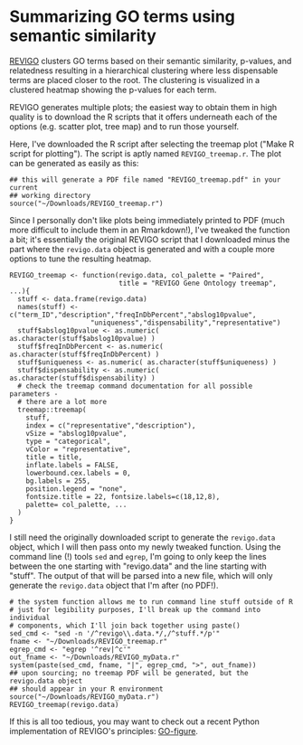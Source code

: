 # Summarizing GO terms using semantic similarity

[REVIGO](http://revigo.irb.hr/) clusters GO terms based on their semantic similarity, p-values, and relatedness resulting in a hierarchical clustering where less dispensable terms are placed closer to the root. The clustering is visualized in a clustered heatmap showing the p-values for each term. 

REVIGO generates multiple plots; the easiest way to obtain them in high quality is to download the R scripts that it offers underneath each of the options (e.g. scatter plot, tree map) and to run those yourself.
 
Here, I've downloaded the R script after selecting the treemap plot ("Make R script for plotting").
The script is aptly named `REVIGO_treemap.r`. 
The plot can be generated as easily as this:

```{r eval=FALSE}
## this will generate a PDF file named "REVIGO_treemap.pdf" in your current
## working directory
source("~/Downloads/REVIGO_treemap.r")  
```

Since I personally don't like plots being immediately printed to PDF (much more difficult to include them in an Rmarkdown!), 
I've tweaked the function a bit; it's essentially the original REVIGO script that I downloaded minus the part where the `revigo.data` object is generated and with a couple more options to tune the resulting heatmap.

```{r define_own_treemap_function}
REVIGO_treemap <- function(revigo.data, col_palette = "Paired",
                           title = "REVIGO Gene Ontology treemap", ...){
  stuff <- data.frame(revigo.data)
  names(stuff) <- c("term_ID","description","freqInDbPercent","abslog10pvalue",
                    "uniqueness","dispensability","representative")
  stuff$abslog10pvalue <- as.numeric( as.character(stuff$abslog10pvalue) )
  stuff$freqInDbPercent <- as.numeric( as.character(stuff$freqInDbPercent) )
  stuff$uniqueness <- as.numeric( as.character(stuff$uniqueness) )
  stuff$dispensability <- as.numeric( as.character(stuff$dispensability) )
  # check the treemap command documentation for all possible parameters - 
  # there are a lot more
  treemap::treemap(
    stuff,
    index = c("representative","description"),
    vSize = "abslog10pvalue",
    type = "categorical",
    vColor = "representative",
    title = title,
    inflate.labels = FALSE,      
    lowerbound.cex.labels = 0,   
    bg.labels = 255,
    position.legend = "none",
    fontsize.title = 22, fontsize.labels=c(18,12,8),
    palette= col_palette, ...
  )
}
```

I still need the originally downloaded script to generate the `revigo.data` object, which I will then pass onto my newly tweaked function.
Using the command line (!) tools `sed` and `egrep`,  I'm going to only keep the lines between the one starting with "revigo.data" and the line starting with "stuff".
The output of that will be parsed into a new file, which will only generate the `revigo.data` object that I'm after (no PDF!).

```{r}
# the system function allows me to run command line stuff outside of R
# just for legibility purposes, I'll break up the command into individual 
# components, which I'll join back together using paste()
sed_cmd <- "sed -n '/^revigo\\.data.*/,/^stuff.*/p'"
fname <- "~/Downloads/REVIGO_treemap.r"
egrep_cmd <- "egrep '^rev|^c'"
out_fname <- "~/Downloads/REVIGO_myData.r"
system(paste(sed_cmd, fname, "|", egrep_cmd, ">", out_fname))
## upon sourcing; no treemap PDF will be generated, but the revigo.data object
## should appear in your R environment
source("~/Downloads/REVIGO_myData.r")
REVIGO_treemap(revigo.data)
```

If this is all too tedious, you may want to check out a recent Python implementation of REVIGO's principles: [GO-figure](https://www.biorxiv.org/content/10.1101/2020.12.02.408534v1.full).